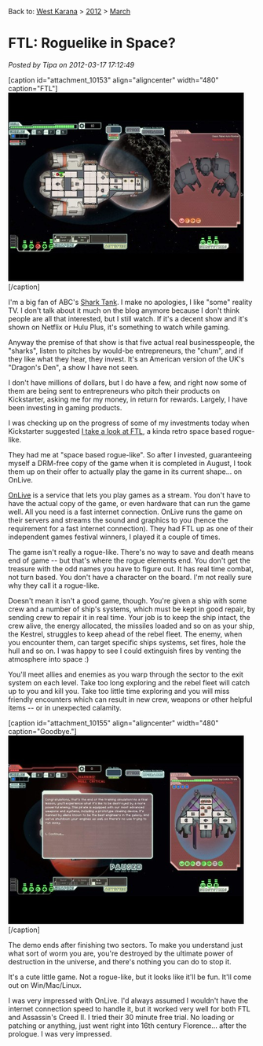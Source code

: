 Back to: [West Karana](/posts/westkarana.md) > [2012](/posts/2012/westkarana.md) > [March](./westkarana.md)
# FTL: Roguelike in Space?

*Posted by Tipa on 2012-03-17 17:12:49*

[caption id="attachment\_10153" align="aligncenter" width="480" caption="FTL"][![](../../../uploads/2012/03/OnLive-2012-03-17-12-57-21-64-480x384.jpg "FTL")](../../../uploads/2012/03/OnLive-2012-03-17-12-57-21-64.jpg)[/caption]

I'm a big fan of ABC's [Shark Tank](http://abc.go.com/shows/shark-tank/). I make no apologies, I like "some" reality TV. I don't talk about it much on the blog anymore because I don't think people are all that interested, but I still watch. If it's a decent show and it's shown on Netflix or Hulu Plus, it's something to watch while gaming.

Anyway the premise of that show is that five actual real businesspeople, the "sharks", listen to pitches by would-be entrepreneurs, the "chum", and if they like what they hear, they invest. It's an American version of the UK's "Dragon's Den", a show I have not seen.

I don't have millions of dollars, but I do have a few, and right now some of them are being sent to entrepreneurs who pitch their products on Kickstarter, asking me for my money, in return for rewards. Largely, I have been investing in gaming products.

I was checking up on the progress of some of my investments today when Kickstarter suggested [I take a look at FTL](http://www.kickstarter.com/projects/64409699/ftl-faster-than-light), a kinda retro space based rogue-like.

They had me at "space based rogue-like". So after I invested, guaranteeing myself a DRM-free copy of the game when it is completed in August, I took them up on their offer to actually play the game in its current shape... on OnLive.

[OnLive](http://www.onlive.com/) is a service that lets you play games as a stream. You don't have to have the actual copy of the game, or even hardware that can run the game well. All you need is a fast internet connection. OnLive runs the game on their servers and streams the sound and graphics to you (hence the requirement for a fast internet connection). They had FTL up as one of their independent games festival winners, I played it a couple of times.

The game isn't really a rogue-like. There's no way to save and death means end of game -- but that's where the rogue elements end. You don't get the treasure with the odd names you have to figure out. It has real time combat, not turn based. You don't have a character on the board. I'm not really sure why they call it a rogue-like.

Doesn't mean it isn't a good game, though. You're given a ship with some crew and a number of ship's systems, which must be kept in good repair, by sending crew to repair it in real time. Your job is to keep the ship intact, the crew alive, the energy allocated, the missiles loaded and so on as your ship, the Kestrel, struggles to keep ahead of the rebel fleet. The enemy, when you encounter them, can target specific ships systems, set fires, hole the hull and so on. I was happy to see I could extinguish fires by venting the atmosphere into space :)

You'll meet allies and enemies as you warp through the sector to the exit system on each level. Take too long exploring and the rebel fleet will catch up to you and kill you. Take too little time exploring and you will miss friendly encounters which can result in new crew, weapons or other helpful items -- or in unexpected calamity.

[caption id="attachment\_10155" align="aligncenter" width="480" caption="Goodbye."][![](../../../uploads/2012/03/OnLive-2012-03-17-13-11-50-78-480x384.jpg "Goodbye.")](../../../uploads/2012/03/OnLive-2012-03-17-13-11-50-78.jpg)[/caption]

The demo ends after finishing two sectors. To make you understand just what sort of worm you are, you're destroyed by the ultimate power of destruction in the universe, and there's nothing you can do to stop it.

It's a cute little game. Not a rogue-like, but it looks like it'll be fun. It'll come out on Win/Mac/Linux.

I was very impressed with OnLive. I'd always assumed I wouldn't have the internet connection speed to handle it, but it worked very well for both FTL and Assassin's Creed II. I tried their 30 minute free trial. No loading or patching or anything, just went right into 16th century Florence... after the prologue. I was very impressed.
